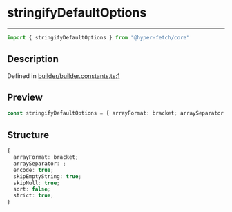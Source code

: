 

# stringifyDefaultOptions

<div class="api-docs__separator" data-reactroot="">

---

</div><div class="api-docs__import" data-reactroot="">

```ts
import { stringifyDefaultOptions } from "@hyper-fetch/core"
```

</div><div class="api-docs__section">

## Description

</div><div class="api-docs__description"><span class="api-docs__do-not-parse">



</span></div><p class="api-docs__definition">

Defined in [builder/builder.constants.ts:1](https://github.com/BetterTyped/hyper-fetch/blob/2ce105c7/packages/core/src/builder/builder.constants.ts#L1)

</p><div class="api-docs__section">

## Preview

</div><div class="api-docs__preview var">

```ts
const stringifyDefaultOptions = { arrayFormat: bracket; arraySeparator: ; encode: true; skipEmptyString: true; skipNull: true; sort: false; strict: true }
```

</div><div class="api-docs__section">

## Structure

</div><div class="api-docs__returns">

```ts
{
  arrayFormat: bracket;
  arraySeparator: ;
  encode: true;
  skipEmptyString: true;
  skipNull: true;
  sort: false;
  strict: true;
}
```

</div>